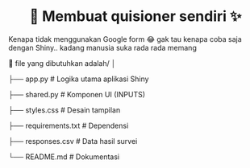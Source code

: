 <h1 align ='center'> 👀 Membuat quisioner sendiri ✨</h1>

Kenapa tidak menggunakan Google form 😂 gak tau kenapa coba saja dengan Shiny.. kadang manusia suka rada rada memang

📂 file yang dibutuhkan adalah/
│

├── app.py         # Logika utama aplikasi Shiny

├── shared.py      # Komponen UI (INPUTS)

├── styles.css     # Desain tampilan

├── requirements.txt # Dependensi

├── responses.csv  # Data hasil survei

└── README.md      # Dokumentasi

